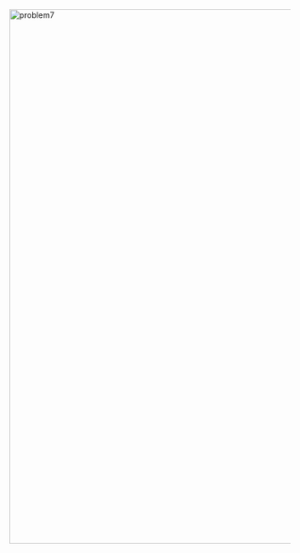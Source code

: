 
<img width="959" alt="problem7" src="https://github.com/user-attachments/assets/6dc07ee7-119c-4e8e-9965-600a4e23d02e">
